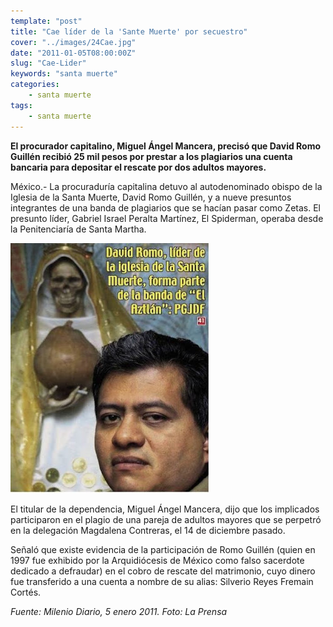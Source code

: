 ```yaml
---
template: "post"
title: "Cae líder de la 'Sante Muerte' por secuestro"
cover: "../images/24Cae.jpg"
date: "2011-01-05T08:00:00Z"
slug: "Cae-Lider"
keywords: "santa muerte"
categories: 
    - santa muerte
tags:
    - santa muerte
---
```


**El procurador capitalino, Miguel Ángel Mancera, precisó que David Romo Guillén recibió 25 mil pesos por prestar a los plagiarios una cuenta bancaria para depositar el rescate por dos adultos mayores.**

México.- La procuraduría capitalina detuvo al autodenominado obispo de la Iglesia de la Santa Muerte, David Romo Guillén, y a nueve presuntos integrantes de una banda de plagiarios que se hacían pasar como Zetas. El presunto líder, Gabriel Israel Peralta Martínez, El Spiderman, operaba desde la Penitenciaría de Santa Martha.

![Cae](../images/24Cae.jpg)

El titular de la dependencia, Miguel Ángel Mancera, dijo que los implicados participaron en el plagio de una pareja de adultos mayores que se perpetró en la delegación Magdalena Contreras, el 14 de diciembre pasado.

Señaló que existe evidencia de la participación de Romo Guillén (quien en 1997 fue exhibido por la Arquidiócesis de México como falso sacerdote dedicado a defraudar) en el cobro de rescate del matrimonio, cuyo dinero fue transferido a una cuenta a nombre de su alias: Silverio Reyes Fremain Cortés.

*Fuente: Milenio Diario, 5 enero 2011. Foto: La Prensa*